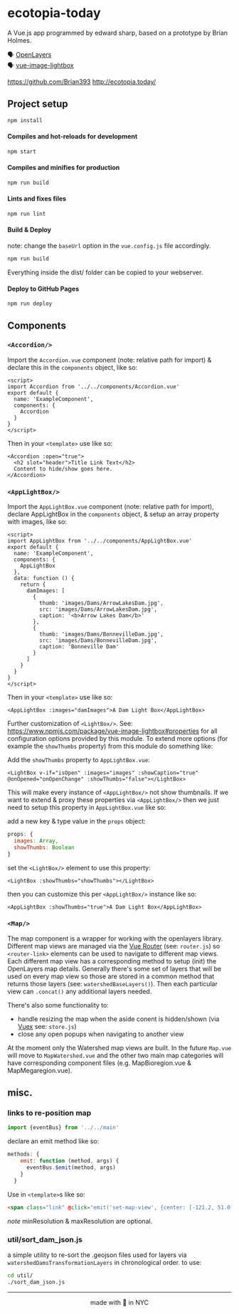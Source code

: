 # ecotopia-today

A Vue.js app programmed by edward sharp, based on a prototype by Brian Holmes. 

🗣 [OpenLayers](https://openlayers.org/)  
🗣 [vue-image-lightbox](https://www.npmjs.com/package/vue-image-lightbox)  

https://github.com/Brian393
http://ecotopia.today/

## Project setup

```sh
npm install
```

#### Compiles and hot-reloads for development

```sh
npm start
```

#### Compiles and minifies for production

```sh
npm run build
```

#### Lints and fixes files

```sh
npm run lint
```

#### Build & Deploy

note: change the `baseUrl` option in the `vue.config.js` file accordingly.

```sh
npm run build
```

Everything inside the dist/ folder can be copied to your webserver.

#### Deploy to GitHub Pages

```sh
npm run deploy
```

## Components

### `<Accordion/>`

Import the `Accordion.vue` component (note: relative path for import) & declare this in the `components` object, like so:

```
<script>
import Accordion from '../../components/Accordion.vue'
export default {
  name: 'ExampleComponent',
  components: {
    Accordion
  }
}
</script>
```

Then in your `<template>` use like so:

```
<Accordion :open="true">
  <h2 slot="header">Title Link Text</h2>
  Content to hide/show goes here.
</Accordion>
```

### `<AppLightBox/>`

Import the `AppLightBox.vue` component (note: relative path for import), declare AppLightBox in the `components` object, & setup an array property with images, like so:

```
<script>
import AppLightBox from '../../components/AppLightBox.vue'
export default {
  name: 'ExampleComponent',
  components: {
    AppLightBox
  },
  data: function () {
    return {
      damImages: [
        {
          thumb: 'images/Dams/ArrowLakesDam.jpg',
          src: 'images/Dams/ArrowLakesDam.jpg',
          caption: '<b>Arrow Lakes Dam</b>'
        },
        {
          thumb: 'images/Dams/BonnevilleDam.jpg',
          src: 'images/Dams/BonnevilleDam.jpg',
          caption: 'Bonneville Dam'
        }
      ]
    }
  }
}
</script>
```

Then in your `<template>` use like so:

```
<AppLightBox :images="damImages">A Dam Light Box</AppLightBox>
```

Further customization of `<LightBox/>`. See: https://www.npmjs.com/package/vue-image-lightbox#properties for all configuration options provided by this module. To extend more options (for example the `showThumbs` property) from this module do something like:

Add the `showThumbs` property to `AppLightBox.vue`:

```
<LightBox v-if="isOpen" :images="images" :showCaption="true" @onOpened="onOpenChange" :showThumbs="false"></LightBox>
```

This will make every instance of `<AppLightBox/>` not show thumbnails. If we want to extend & proxy these properties via `<AppLightBox/>` then we just need to setup this property in `AppLightBox.vue` like so:

add a new key & type value in the `props` object:

```js
props: {
  images: Array,
  showThumbs: Boolean
}
```

set the `<LightBox/>` element to use this property:

```
<LightBox :showThumbs="showThumbs"></LightBox>
```

then you can customize this per `<AppLightBox/>` instance like so:

```
<AppLightBox :showThumbs="true">A Dam Light Box</AppLightBox>
```

### `<Map/>`

The map component is a wrapper for working with the openlayers library. Different map views are managed via the [Vue Router](https://router.vuejs.org/) (see: `router.js`) so `<router-link>` elements can be used to navigate to different map views. Each different map view has a corresponding method to setup (init) the OpenLayers map details. Generally there's some set of layers that will be used on every map view so those are stored in a common method that returns those layers (see: `watershedBaseLayers()`). Then each particular view can `.concat()` any additional layers needed.

There's also some functionality to:  
* handle resizing the map when the aside conent is hidden/shown (via [Vuex](https://vuex.vuejs.org/) see: `store.js`)  
* close any open popups when navigating to another view

At the moment only the Watershed map views are built. In the future `Map.vue` will move to `MapWatershed.vue` and the other two main map categories will have corresponding component files (e.g. MapBioregion.vue & MapMegaregion.vue).


## misc.

### links to re-position map

```js
import {eventBus} from '../../main'
```

declare an emit method like so:

```js
methods: {
    emit: function (method, args) {
      eventBus.$emit(method, args)
    }
  }
```

Use in `<template>`s like so:

```html
<span class="link" @click="emit('set-map-view', {center: [-121.2, 51.0], resolution: 4500, minResolution: 1, maxResolution: 16000})">set-map-view</span>
```

_note_ minResolution & maxResolution are optional.

### util/sort_dam_json.js

a simple utility to re-sort the .geojson files used for layers via `watershedDamsTransformationLayers` in chronological order. to use:

```sh
cd util/
./sort_dam_json.js
```

<hr>
<p align="center">
made with 🖤 in NYC
</p>
